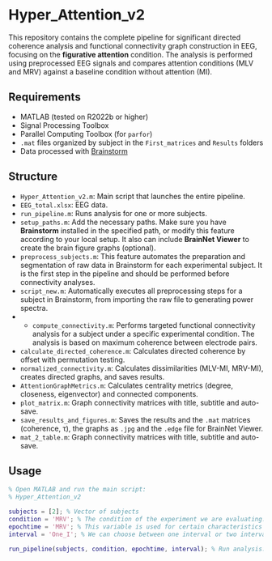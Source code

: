 # Hyper_Attention_v2

This repository contains the complete pipeline for significant directed coherence analysis and functional connectivity graph construction in EEG, focusing on the **figurative attention** condition. The analysis is performed using preprocessed EEG signals and compares attention conditions (MLV and MRV) against a baseline condition without attention (MI).

## Requirements

- MATLAB (tested on R2022b or higher)
- Signal Processing Toolbox
- Parallel Computing Toolbox (for `parfor`)
- `.mat` files organized by subject in the `First_matrices` and `Results` folders
- Data processed with [Brainstorm](https://neuroimage.usc.edu/brainstorm)
  
## Structure

- `Hyper_Attention_v2.m`: Main script that launches the entire pipeline.
- `EEG_total.xlsx`: EEG data.
- `run_pipeline.m`: Runs analysis for one or more subjects.
- `setup_paths.m`: Add the necessary paths. Make sure you have **Brainstorm** installed in the specified path, or modify this feature according to your local setup. It also can include **BrainNet Viewer** to create the brain figure graphs (optional).
- `preprocess_subjects.m`: This feature automates the preparation and segmentation of raw data in Brainstorm for each experimental subject. It is the first step in the pipeline and should be performed before connectivity analyses.
- `script_new.m`: Automatically executes all preprocessing steps for a subject in Brainstorm, from importing the raw file to generating power spectra.
- - `compute_connectivity.m`: Performs targeted functional connectivity analysis for a subject under a specific experimental condition. The analysis is based on maximum coherence between electrode pairs.
- `calculate_directed_coherence.m`: Calculates directed coherence by offset with permutation testing.
- `normalized_connectivity.m`: Calculates dissimilarities (MLV-MI, MRV-MI), creates directed graphs, and saves results.
- `AttentionGraphMetrics.m`: Calculates centrality metrics (degree, closeness, eigenvector) and connected components.
- `plot_matrix.m`: Graph connectivity matrices with title, subtitle and auto-save.
- `save_results_and_figures.m`: Saves the results and the `.mat` matrices (coherence, τ), the graphs as `.jpg` and the `.edge` file for BrainNet Viewer.
- `mat_2_table.m`: Graph connectivity matrices with title, subtitle and auto-save.

## Usage

```matlab
% Open MATLAB and run the main script:
% Hyper_Attention_v2

subjects = [2]; % Vector of subjects
condition = 'MRV'; % The condition of the experiment we are evaluating. (MI_1, MI_2, MLV, MRV)
epochtime = 'MRV'; % This variable is used for certain characteristics to save and give titles. (MI,  MLV, MRV)
interval = 'One_I'; % We can choose between one interval or two intervals (f1, f2). (One_I, Two_I_f1, Two_I_f2)

run_pipeline(subjects, condition, epochtime, interval); % Run analysis.
